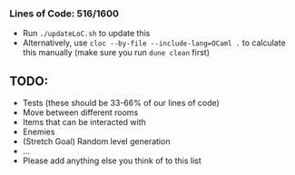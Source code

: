 ### Lines of Code: 516/1600

- Run `./updateLoC.sh` to update this
- Alternatively, use `cloc --by-file --include-lang=OCaml .` to calculate this manually (make sure you run `dune clean` first)

## TODO:

- Tests (these should be 33-66% of our lines of code)
- Move between different rooms
- Items that can be interacted with
- Enemies
- (Stretch Goal) Random level generation
- ...
- Please add anything else you think of to this list
